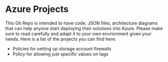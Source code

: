 # Azure Projects

This Git Repo is intended to have code, JSON files, architecture diagrams that can help anyone start deploying their solutions into Azure. Please make sure to read carefully and adapt it to your own envrionment given your needs. Here is a list of the projects you can find here:

- Policies for setting up storage account firewalls
- Policy for allowing just specific values on tags



